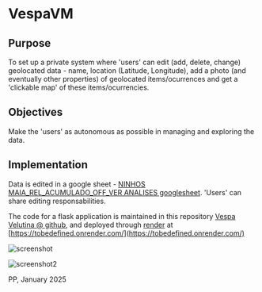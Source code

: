 # VespaVM

## Purpose
To set up a private system where 'users' can edit (add, delete, change) geolocated data - name, location (Latitude, Longitude), add a photo (and eventually other properties) of geolocated items/ocurrences and get a 'clickable map' of these items/ocurrencies.

## Objectives
Make the 'users' as autonomous as possible in managing and exploring the data.

## Implementation
Data is edited in a google sheet - [NINHOS MAIA_REL_ACUMULADO_OFF_VER ANALISES googlesheet](https://docs.google.com/spreadsheets/d/1g70Tsb-nQpxrZCuCoTz-fnM01IA8u6x_cVuRx7h7e5k/edit?gid=615971746#gid=615971746). 'Users' can share editing responsabilities.

The code for a flask application is maintained in this repository [Vespa Velutina @ github](https://github.com/pedroccpimenta/vvcmm), and deployed through [render](render.com) at [https://tobedefined.onrender.com/](https://tobedefined.onrender.com/)


![screenshot](./pics/***tobedefined.png)


![screenshot2](./pics/tobedefined.png)

PP, January 2025